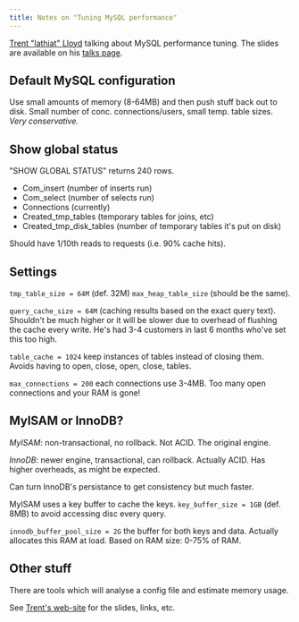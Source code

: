 ```yaml
---
title: Notes on "Tuning MySQL performance"
---
```


[Trent "lathiat" Lloyd](http://lathiat.net/) talking about MySQL performance tuning. The slides are available on his [talks page](http://lathiat.net/talks).

<!--more-->

Default MySQL configuration
-------------------------------------

Use small amounts of memory (8-64MB) and then push stuff back out to disk. Small number of conc. connections/users, small temp. table sizes. *Very conservative.*

Show global status
-------------------------

"SHOW GLOBAL STATUS" returns 240 rows. 

* Com_insert (number of inserts run)
* Com_select (number of selects run)
* Connections (currently)
* Created_tmp_tables (temporary tables for joins, etc)
* Created_tmp_disk_tables (number of temporary tables it's put on disk)

Should have 1/10th reads to requests (i.e. 90% cache hits).

Settings
----------

`tmp_table_size = 64M` (def. 32M) `max_heap_table_size` (should be the same). 

`query_cache_size = 64M` (caching results based on the exact query text). Shouldn't be much higher or it will be slower due to overhead of flushing the cache every write. He's had 3-4 customers in last 6 months who've set this too high.

`table_cache = 1024` keep instances of tables instead of closing them. Avoids having to open, close, open, close, tables.

`max_connections = 200` each connections use 3-4MB. Too many open connections and your RAM is gone!

MyISAM or InnoDB?
--------------------------

*MyISAM*: non-transactional, no rollback. Not ACID. The original engine.

*InnoDB*: newer engine, transactional, can rollback. Actually ACID. Has higher overheads, as might be expected.

Can turn InnoDB's persistance to get consistency but much faster.

MyISAM uses a key buffer to cache the keys. `key_buffer_size = 1GB` (def. 8MB) to avoid accessing disc every query.

`innodb_buffer_pool_size = 2G` the buffer for both keys and data. Actually allocates this RAM at load. Based on RAM size: 0-75% of RAM.

Other stuff
--------------

There are tools which will analyse a config file and estimate memory usage.

See [Trent's web-site](http://lathiat.net/) for the slides, links, etc.
